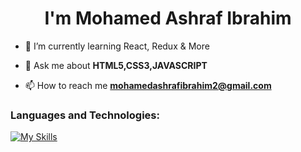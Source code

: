 <h1 align="center">I'm Mohamed Ashraf Ibrahim</h1>









- 🌱 I’m currently learning React, Redux & More

- 💬 Ask me about **HTML5,CSS3,JAVASCRIPT**

- 📫 How to reach me **mohamedashrafibrahim2@gmail.com**


### Languages and Technologies:

[![My Skills](https://skillicons.dev/icons?i=cpp,js,ts,html,css,bootstrap,tailwind,react,babel,vite,npm,figma,xd,git)](https://skillicons.dev)



